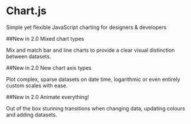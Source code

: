 # Chart.js
Simple yet flexible JavaScript charting for designers & developers

##New in 2.0 Mixed chart types

Mix and match bar and line charts to provide a clear visual distinction between datasets.

##New in 2.0 New chart axis types

Plot complex, sparse datasets on date time, logarithmic or even entirely custom scales with ease.

##New in 2.0 Animate everything!

Out of the box stunning transitions when changing data, updating colours and adding datasets.
